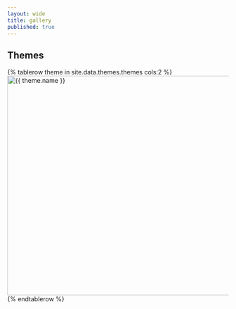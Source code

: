 ```yaml
---
layout: wide
title: gallery
published: true
---
```

## Themes

<table cellspacing="30" cellpadding="30">
{% tablerow theme in site.data.themes.themes cols:2 %}
    <a href="themes/{{ theme.name }}"><img src="themes/{{ theme.name }}/sequence-ex.svg" width="600" height="500" title="{{ theme.name }}" alt="{{ theme.name }}" style="background-color: {{ theme.background }}"></a>
{% endtablerow %}
  </table>
